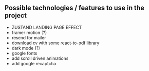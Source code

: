 ## Possible technologies / features to use in the project

- ZUSTAND LANDING PAGE EFFECT
- framer motion (?)
- resend for mailer
- download cv with some react-to-pdf library
- dark mode (?)
- google fonts
- add scroll driven animations
- add google recaptcha
